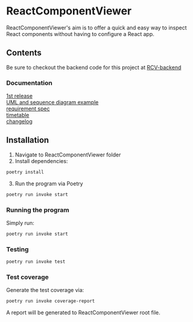 # ReactComponentViewer

ReactComponentViewer's aim is to offer a quick and easy way to inspect React components without having to configure a React app.
## Contents

Be sure to checkout the backend code for this project at [RCV-backend](https://github.com/ni-eminen/RCV-backend)

### Documentation</br>

[1st release](https://github.com/ni-eminen/ReactComponentViewer/releases/tag/viikko5)</br>
[UML and sequence diagram example](https://github.com/ni-eminen/ReactComponentViewer/blob/main/documentation/architecture.md)</br>
[requirement spec](https://github.com/ni-eminen/ReactComponentViewer/blob/main/documentation/vaatimusmaarittely.md)</br>
[timetable](https://github.com/ni-eminen/ReactComponentViewer/blob/main/documentation/timetable.md)</br>
[changelog]( https://github.com/ni-eminen/ReactComponentViewer/blob/main/documentation/changelog.md)</br>

## Installation

1.  Navigate to ReactComponentViewer folder
2.  Install dependencies:

```bash
poetry install
```

3.  Run the program via Poetry

```bash
poetry run invoke start
```

	
### Running the program

Simply run:
```bash
poetry run invoke start
```
### Testing
```bash
poetry run invoke test
```
### Test coverage
Generate the test coverage via:
```bash
poetry run invoke coverage-report
```
A report will be generated to ReactComponentViewer root file.
